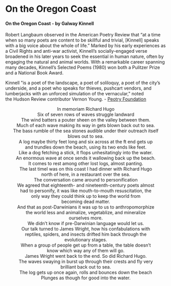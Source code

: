 # On the Oregon Coast

#### On the Oregon Coast - by Galway Kinnell

Robert Langbaum observed in the American Poetry Review that “at a time when so many poets are content to be skillful and trivial, [Kinnell] speaks with a big voice about the whole of life.” Marked by his early experiences as a Civil Rights and anti-war activist, Kinnell’s socially-engaged verse broadened in his later years to seek the essential in human nature, often by engaging the natural and animal worlds. With a remarkable career spanning many decades, Kinnell’s Selected Poems (1980) won both a Pulitzer Prize and a National Book Award.  

Kinnell "is a poet of the landscape, a poet of soliloquy, a poet of the city’s underside, and a poet who speaks for thieves, pushcart vendors, and lumberjacks with an unforced simulation of the vernacular," noted the Hudson Review contributor Vernon Young. - [Peotry Foundation](https://www.poetryfoundation.org/poets/galway-kinnell)


<p align="center">In memoriam Richard Hugo<br/>
  Six of seven rows of waves struggle landward<br/>
  The wind batters a pouter sheen on the valley between them.<br/>
Much of each wave making its way in gets blown back out to sea.<br/>
The bass rumble of the sea stones audible under their outreach itself<br/>
	blows out to sea.<br/>
A log maybe thirty feet long and six across at the ft end gets up<br/>
	and trundles down the beach, using its two ends like feet.<br/>
Like a dog fetching a stick, it flops unhesitatingly into the water.<br/>
An enormous wave at once sends it wallowing back up the beach.<br/>
It comes to rest among other lost logs, almost panting.<br/>
The last timeI was on this coast I had dinner with Richard Hugo<br/>
	north of here, in a restaurant over the sea.<br/>
The conversation came around to personification<br/>
We agreed that eighteenth- and nineteenth-century poets almost<br/>
	had to personify, it was like mouth-to-mouth resuscitation, the<br/>
	only way they could think up to keep the world from<br/>
	becoming dead matter.<br/>
And that as post-Darwinians it was up to us to anthropomorphize<br/>
	the world less and animalize, vegetablize, and mineralize<br/>
	ourselves more.<br/>
We didn’t know if pre-Darwinian language would let us.<br/>
Our talk turned to James Wright, how his confabulations with<br/>
	reptiles, spiders, and insects drifted him back through the<br/>
	evolutionary stages.<br/>
When a group of people get up from a table, the table doesn’t<br/>
	know which way any of them will go.<br/>
James Wright went back to the end.  So did Richard Hugo.<br/>
The waves swaying in burst up through their crests and fly very<br/>
	brilliant back out to sea.<br/>
The log gets up once again, rolls and bounces down the beach<br/>
	Plunges as though for good into the water.</p>